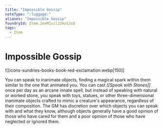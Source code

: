 ```yaml
---
title: "Impossible Gossip"
noteType: ":luggage:"
aliases: "Impossible Gossip"
foundryId: Item.2eoM1vilJ2HzSJsO
tags:
  - Item
---
```


# Impossible Gossip
![[icons-sundries-books-book-red-exclamation.webp|150]]

You can speak to inanimate objects, finding a magical spark within them similar to the one that animated you. You can cast _[[Speak with Stones]]_ once per day as an arcane innate spell, but instead of speaking with natural or worked stone, you speak with toys, statues, or other three-dimensional inanimate objects crafted to mimic a creature's appearance, regardless of their composition. The GM has discretion over which objects you can speak with and what they know, although objects generally have a good opinion of those who have cared for them and a poor opinion of those who have neglected or ignored them.

